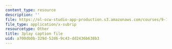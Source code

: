 ```yaml
---
content_type: resource
description: ''
file: https://ol-ocw-studio-app-production.s3.amazonaws.com/courses/9-13-the-human-brain-spring-2019/a700db0b329d52d69c43dd2436b638b3_YpcIKKoDxLg.vtt
file_type: application/x-subrip
resourcetype: Other
title: 3play caption file
uid: a700db0b-329d-52d6-9c43-dd2436b638b3
---
```

